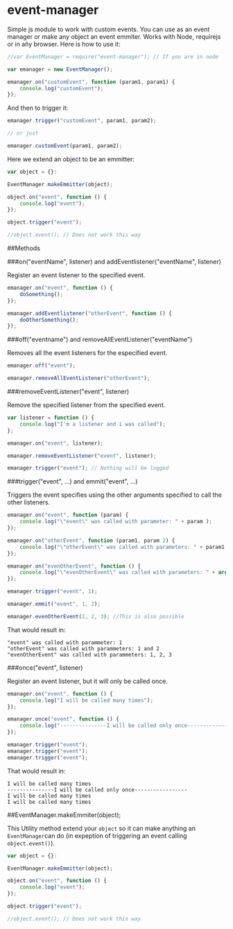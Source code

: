 event-manager
=============

Simple js module to work with custom events. You can use as an event manager or make any object an event emmiter. Works with Node, requirejs or in añy browser. Here is how to use it:

```javascript
//var EventManager = require("event-manager"); // If you are in node

var emanager = new EventManager();

emanager.on("customEvent", function (param1, param1) {
    console.log("customEvent");
});

```

And then to trigger it:

```javascript
emanager.trigger("customEvent", param1, param2);

// or just

emanager.customEvent(param1, param2);
```

Here we extend an object to be an emmitter:

```javascript
var object = {}:

EventManager.makeEmmitter(object);

object.on("event", function () {
    console.log("event");
});

object.trigger("event");

//object.event(); // Does not work this way
```

##Methods

###on("eventName", listener) and addEventlistener("eventName", listener)

Register an event listener to the specified event.

```javascript
emanager.on("event", function () {
    doSomething();
});

emanager.addEventlistener("otherEvent", function () {
    doOtherSomething();
});
```

###off("eventname") and removeAllEventListener("eventName")

Removes all the event listeners for the especified event.

```javascript
emanager.off("event");

emanager.removeAllEventListener("otherEvent");
```

###removeEventListener("event", listener)

Remove the specified listener from the specified event.

```javascript
var listener = function () {
    console.log("I'm a listener and i was called");
};

emanager.on("event", listener);

emanager.removeEventListener("event", listener);

emanager.trigger("event"); // Nothing will be logged

```

###trigger("event", ...) and emmit("event", ...)

Triggers the event specifies using the other arguments specified to call the other listeners.

```javascript
emanager.on("event", function (param) {
    console.log("\"event\" was called with parameter: " + param );
});

emanager.on("otherEvent", function (param1, param 2) {
    console.log("\"otherEvent\" was called with parameters: " + param1 + " and " + param2);
});

emanager.on("evenOtherEvent", function () {
    console.log("\"evenOtherEvent\" was called with parameters: " + arguments.join(", "));
});

emanager.trigger("event", 1);

emanager.emmit("event", 1, 2);

emanager.evenOtherEvent(1, 2, 3); //This is also possible
```

That would result in:

```
"event" was called with parammeter: 1
"otherEvent" was called with parammeters: 1 and 2
"evenOtherEvent" was called with parammeters: 1, 2, 3
```

###once("event", listener)

Register an event listener, but it will only be called once.

```javascript
emanager.on("event", function () {
    console.log("I will be called many times");
});

emanager.once("event", function () {
    console.log("---------------I will be called only once-----------------");
});

emanager.trigger("event");
emanager.trigger("event");
emanager.trigger("event");
```

That would result in:

```
I will be called many times
---------------I will be called only once-----------------
I will be called many times
I will be called many times
```

##EventManager.makeEmmiter(object);

This Utility method extend your `object` so it can make anything an `EventManager`can do (in expeption of triggering an event calling `object.event()`).

```javascript
var object = {}:

EventManager.makeEmmitter(object);

object.on("event", function () {
    console.log("event");
});

object.trigger("event");

//object.event(); // Does not work this way
```